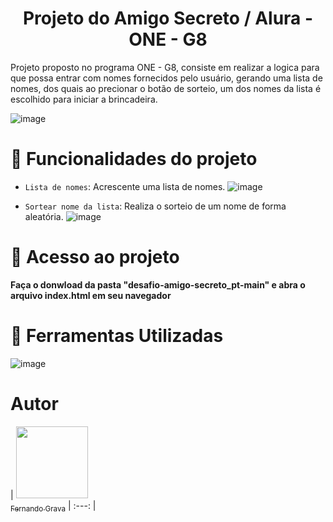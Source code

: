 <h1 align="center"> Projeto do Amigo Secreto / Alura - ONE - G8 </h1>
Projeto proposto no programa ONE - G8, consiste em realizar a logica para que possa entrar com nomes fornecidos pelo usuário, gerando uma lista de nomes, dos quais ao precionar o botão de sorteio, um dos nomes da lista é escolhido para iniciar a brincadeira.

![image](https://github.com/user-attachments/assets/61957a0e-2e46-4bc5-a150-bcbf2c728e35)

# :hammer: Funcionalidades do projeto

- `Lista de nomes`: Acrescente uma lista de nomes.
  ![image](https://github.com/user-attachments/assets/e2b7c3ab-1673-4b9c-8bc0-63b8e5780691)

- `Sortear nome da lista`: Realiza o sorteio de um nome de forma aleatória.
  ![image](https://github.com/user-attachments/assets/7616b555-3c24-49f7-87f1-3cf601bd5381)


# 📁 Acesso ao projeto

**Faça o donwload da pasta "desafio-amigo-secreto_pt-main" e abra o arquivo index.html em seu navegador**

# :hammer: Ferramentas Utilizadas
![image](https://github.com/user-attachments/assets/e9d2b1fd-13ae-485f-9fb9-724a87e17948)

# Autor

| [<img loading="lazy" src="![Foto](https://github.com/user-attachments/assets/98a9a1b1-e79f-4e62-b71f-72b380a11498)
" width=115><br><sub>Fernando Grava</sub>](https://github.com/fggrava) 
| :---: |


